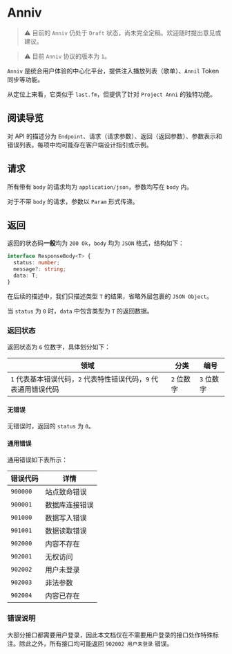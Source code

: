 # Anniv

> ⚠️️ 目前的 `Anniv` 仍处于 `Draft` 状态，尚未完全定稿。欢迎随时提出意见或建议。

> ⚠️️ 目前 `Anniv` 协议的版本为 `1`。

`Anniv` 是统合用户体验的中心化平台，提供注入播放列表（歌单）、`Annil` Token 同步等功能。

从定位上来看，它类似于 `last.fm`，但提供了针对 `Project Anni` 的独特功能。

## 阅读导览

对 API 的描述分为 `Endpoint`、请求（请求参数）、返回（返回参数）、参数表示和错误列表。每项中均可能存在客户端设计指引或示例。

## 请求

所有带有 `body` 的请求均为 `application/json`，参数均写在 `body` 内。

对于不带 `body` 的请求，参数以 `Param` 形式传递。

## 返回

返回的状态码**一般**均为 `200 Ok`，`body` 均为 `JSON` 格式，结构如下：

```typescript
interface ResponseBody<T> {
  status: number;
  message?: string;
  data: T;
}
```

在后续的描述中，我们只描述类型 `T` 的结果，省略外层包裹的 `JSON Object`。

当 `status` 为 `0` 时，`data` 中包含类型为 `T` 的返回数据。

### 返回状态

返回状态为 `6` 位数字，具体划分如下：

| 领域                                                             | 分类       | 编号       |
| ---------------------------------------------------------------- | ---------- | ---------- |
| `1` 代表基本错误代码，`2` 代表特性错误代码，`9` 代表通用错误代码 | `2` 位数字 | `3` 位数字 |

#### 无错误

无错误时，返回的 `status` 为 `0`。

#### 通用错误

通用错误如下表所示：

| 错误代码 | 详情           |
| -------- | -------------- |
| `900000` | 站点致命错误   |
| `900001` | 数据库连接错误 |
| `901000` | 数据写入错误   |
| `901001` | 数据读取错误   |
| `902000` | 内容不存在     |
| `902001` | 无权访问       |
| `902002` | 用户未登录     |
| `902003` | 非法参数       |
| `902004` | 内容已存在     |

### 错误说明

大部分接口都需要用户登录，因此本文档仅在不需要用户登录的接口处作特殊标注。除此之外，所有接口均可能返回 `902002 用户未登录` 错误。
